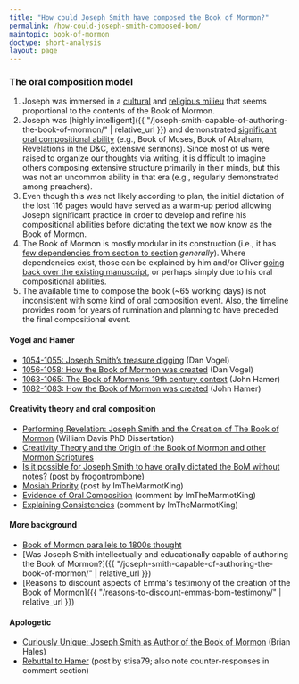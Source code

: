 ```yaml
---
title: "How could Joseph Smith have composed the Book of Mormon?"
permalink: /how-could-joseph-smith-composed-bom/
maintopic: book-of-mormon
doctype: short-analysis
layout: page
---
```


### The oral composition model

1. Joseph was immersed in a [cultural](https://www.mormonstories.org/podcast/book-of-mormon-cultural-context-john-hamer/) and [religious milieu](https://faenrandir.github.io/a_careful_examination/bom-parallels-to-1800s-thought/) that seems proportional to the contents of the Book of Mormon.
1. Joseph was [highly intelligent]({{ "/joseph-smith-capable-of-authoring-the-book-of-mormon/" | relative_url }}) and demonstrated [significant oral compositional ability](https://escholarship.org/uc/item/86h814zv) (e.g., Book of Moses, Book of Abraham, Revelations in the D&C, extensive sermons).  Since most of us were raised to organize our thoughts via writing, it is difficult to imagine others composing extensive structure primarily in their minds, but this was not an uncommon ability in that era (e.g., regularly demonstrated among preachers).
1. Even though this was not likely according to plan, the initial dictation of the lost 116 pages would have served as a warm-up period allowing Joseph significant practice in order to develop and refine his compositional abilities before dictating the text we now know as the Book of Mormon.
1. The Book of Mormon is mostly modular in its construction (i.e., it has [few dependencies from section to section](https://www.reddit.com/r/mormon/comments/bebfqs/the_book_of_mormon_is_far_more_impressive_than/el4u158/) *generally*).  Where dependencies exist, those can be explained by him and/or Oliver [going back over the existing manuscript](), or perhaps simply due to his oral compositional abilities.
1. The available time to compose the book (~65 working days) is not inconsistent with some kind of oral composition event.  Also, the timeline provides room for years of rumination and planning to have preceded the final compositional event.

#### Vogel and Hamer

* [1054-1055: Joseph Smith’s treasure digging](https://www.mormonstories.org/podcast/treasure-digging-dan-vogel/) (Dan Vogel)
* [1056-1058: How the Book of Mormon was created](https://www.mormonstories.org/podcast/book-of-mormon-dan-vogel/) (Dan Vogel)
* [1063-1065: The Book of Mormon’s 19th century context](https://www.mormonstories.org/podcast/book-of-mormon-cultural-context-john-hamer/) (John Hamer)
* [1082-1083: How the Book of Mormon was created](https://www.mormonstories.org/podcast/john-hamer-book-of-mormon-creation/) (John Hamer)

#### Creativity theory and oral composition

* [Performing Revelation: Joseph Smith and the Creation of The Book of Mormon](https://escholarship.org/uc/item/86h814zv) (William Davis PhD Dissertation)
* [Creativity Theory and the Origin of the Book of Mormon and other Mormon Scriptures](https://www.reddit.com/r/mormon/comments/b0stiu/creativity_theory_and_the_origin_of_the_book_of/)
* [Is it possible for Joseph Smith to have orally dictated the BoM without notes?](https://www.reddit.com/r/mormon/comments/bng1ul/is_it_possible_for_joseph_smith_to_have_orally/) (post by frogontrombone)
* [Mosiah Priority](https://www.reddit.com/r/mormon/comments/bgjm60/mosiah_priority/) (post by ImTheMarmotKing)
* [Evidence of Oral Composition](https://www.reddit.com/r/mormon/comments/bebfqs/the_book_of_mormon_is_far_more_impressive_than/el4l5gu/) (comment by ImTheMarmotKing)
* [Explaining Consistencies](https://www.reddit.com/r/mormon/comments/bebfqs/the_book_of_mormon_is_far_more_impressive_than/el4u158/) (comment by ImTheMarmotKing)

#### More background

* [Book of Mormon parallels to 1800s thought](https://faenrandir.github.io/a_careful_examination/bom-parallels-to-1800s-thought/)
* [Was Joseph Smith intellectually and educationally capable of authoring the Book of Mormon?]({{ "/joseph-smith-capable-of-authoring-the-book-of-mormon/" | relative_url }})
* [Reasons to discount aspects of Emma's testimony of the creation of the Book of Mormon]({{ "/reasons-to-discount-emmas-bom-testimony/" | relative_url }})

#### Apologetic

* [Curiously Unique: Joseph Smith as Author of the Book of Mormon](https://journal.interpreterfoundation.org/curiously-unique-joseph-smith-as-author-of-the-book-of-mormon/) (Brian Hales)
* [Rebuttal to Hamer](https://www.reddit.com/r/mormon/comments/bm4v4p/an_open_response_to_john_hamers_claims_about_the/) (post by stisa79; also note counter-responses in comment section)

